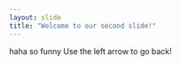 ```yaml
---
layout: slide
title: "Welcome to our second slide!"
---
```

haha so funny
Use the left arrow to go back!
